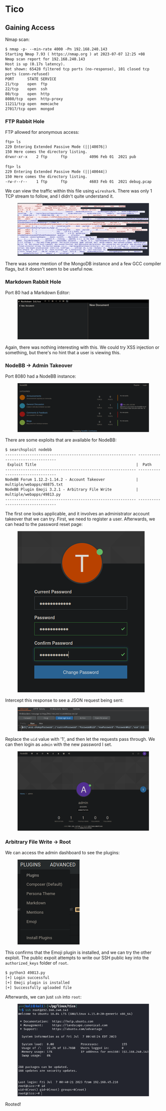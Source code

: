 # Tico

## Gaining Access

Nmap scan:

```
$ nmap -p- --min-rate 4000 -Pn 192.168.240.143
Starting Nmap 7.93 ( https://nmap.org ) at 2023-07-07 12:25 +08
Nmap scan report for 192.168.240.143
Host is up (0.17s latency).
Not shown: 65428 filtered tcp ports (no-response), 101 closed tcp ports (conn-refused)
PORT      STATE SERVICE
21/tcp    open  ftp
22/tcp    open  ssh
80/tcp    open  http
8080/tcp  open  http-proxy
11211/tcp open  memcache
27017/tcp open  mongod
```

### FTP Rabbit Hole

FTP allowed for anonymous access:

```
ftp> ls
229 Entering Extended Passive Mode (|||40076|)
150 Here comes the directory listing.
drwxr-xr-x    2 ftp      ftp          4096 Feb 01  2021 pub

ftp> ls
229 Entering Extended Passive Mode (|||40044|)
150 Here comes the directory listing.
-rw-r--r--    1 ftp      ftp          4603 Feb 01  2021 debug.pcap
```

We can view the traffic within this file using `wireshark`. There was only 1 TCP stream to follow, and I didn't quite understand it.

<figure><img src="../../../.gitbook/assets/image (276).png" alt=""><figcaption></figcaption></figure>

There was some mention of the MongoDB instance and a few GCC compiler flags, but it doesn't seem to be useful now.

### Markdown Rabbit Hole

Port 80 had a Markdown Editor:

<figure><img src="../../../.gitbook/assets/image (365).png" alt=""><figcaption></figcaption></figure>

Again, there was nothing interesting with this. We could try XSS injection or something, but there's no hint that a user is viewing this.&#x20;

### NodeBB -> Admin Takeover

Port 8080 had a NodeBB instance:

<figure><img src="../../../.gitbook/assets/image (720).png" alt=""><figcaption></figcaption></figure>

There are some exploits that are available for NodeBB:

```
$ searchsploit nodebb    
----------------------------------------------------------- ---------------------------------
 Exploit Title                                             |  Path
----------------------------------------------------------- ---------------------------------
NodeBB Forum 1.12.2-1.14.2 - Account Takeover              | multiple/webapps/48875.txt
NodeBB Plugin Emoji 3.2.1 - Arbitrary File Write           | multiple/webapps/49813.py
----------------------------------------------------------- ---------------------------------
```

The first one looks applicable, and it involves an administrator account takeover that we can try. First, we need to register a user. Afterwards, we can head to the password reset page:

<figure><img src="../../../.gitbook/assets/image (3363).png" alt=""><figcaption></figcaption></figure>

Intercept this response to see a JSON request being sent:

<figure><img src="../../../.gitbook/assets/image (3022).png" alt=""><figcaption></figcaption></figure>

Replace the `uid` value with '1', and then let the requests pass through. We can then login as `admin` with the new password I set.&#x20;

<figure><img src="../../../.gitbook/assets/image (3365).png" alt=""><figcaption></figcaption></figure>

### Arbitrary File Write -> Root

We can access the admin dashboard to see the plugins:

<figure><img src="../../../.gitbook/assets/image (1897).png" alt=""><figcaption></figcaption></figure>

This confirms that the Emoji plugin is installed, and we can try the other exploit. The public expoit attempts to write our SSH public key into the `authorized_keys` folder of `root`.&#x20;

```
$ python3 49813.py
[+] Login successful
[+] Emoji plugin is installed
[+] Successfully uploaded file
```

Afterwards, we can just `ssh` into `root`:

<figure><img src="../../../.gitbook/assets/image (3360).png" alt=""><figcaption></figcaption></figure>

Rooted!
